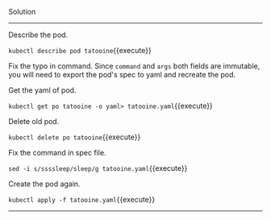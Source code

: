 Solution

---

Describe the pod.

`kubectl describe pod tatooine`{{execute}}

Fix the typo in command. Since `command` and `args` both fields are immutable, you will need to export the pod's spec to yaml and recreate the pod.

Get the yaml of pod.

`kubectl get po tatooine -o yaml> tatooine.yaml`{{execute}}

Delete old pod.

`kubectl delete po tatooine`{{execute}}

Fix the command in spec file.

`sed -i s/ssssleep/sleep/g tatooine.yaml`{{execute}}

Create the pod again.

`kubectl apply -f tatooine.yaml`{{execute}}

---
<br/>
<br/>

